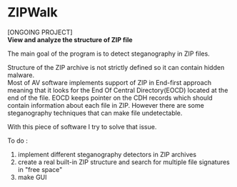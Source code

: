 # ZIPWalk
[ONGOING PROJECT]</br>
<b>View and analyze the structure of ZIP file</b>

The main goal of the program is to detect steganography in ZIP files.

Structure of the ZIP archive is not strictly defined so it can contain hidden malware.</br>
Most of AV software implements support of ZIP in End-first approach meaning that it looks for the End Of Central Directory(EOCD) located at the end of the file. EOCD keeps pointer on the CDH records which should contain information about each file in ZIP. However there are some steganography techniques that can make file undetectable.<br>

With this piece of software I try to solve that issue.

To do :<br>
1) implement different steganography detectors in ZIP archives<br>
2) create a real built-in ZIP structure and search for multiple file signatures in "free space"<br>
3) make GUI

